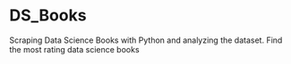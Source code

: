 # DS_Books
Scraping  Data Science Books with Python and analyzing the dataset.
Find the most rating data science books
